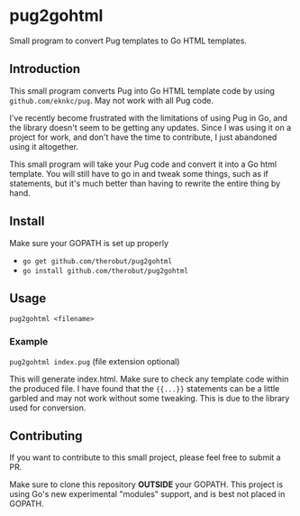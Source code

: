 # pug2gohtml
Small program to convert Pug templates to Go HTML templates.

## Introduction
This small program converts Pug into Go HTML template code by using `github.com/eknkc/pug`. May not work with all Pug code.

I've recently become frustrated with the limitations of using Pug in Go, and the library doesn't seem to be getting any updates. Since I was using it on a project for work, and don't have the time to contribute, I just abandoned using it altogether. 

This small program will take your Pug code and convert it into a Go html template. You will still have to go in and tweak some things, such as if statements, but it's much better than having to rewrite the entire thing by hand.

## Install
Make sure your GOPATH is set up properly
- `go get github.com/therobut/pug2gohtml`
- `go install github.com/therobut/pug2gohtml`

## Usage
`pug2gohtml <filename>`

### Example
`pug2gohtml index.pug` (file extension optional)

This will generate index.html. Make sure to check any template code within the produced file. I have found that the `{{...}}` statements can be a little garbled and may not work without some tweaking. This is due to the library used for conversion.

## Contributing

If you want to contribute to this small project, please feel free to submit a PR. 

Make sure to clone this repository **OUTSIDE** your GOPATH. This project is using Go's new experimental "modules" support, and is best not placed in GOPATH.